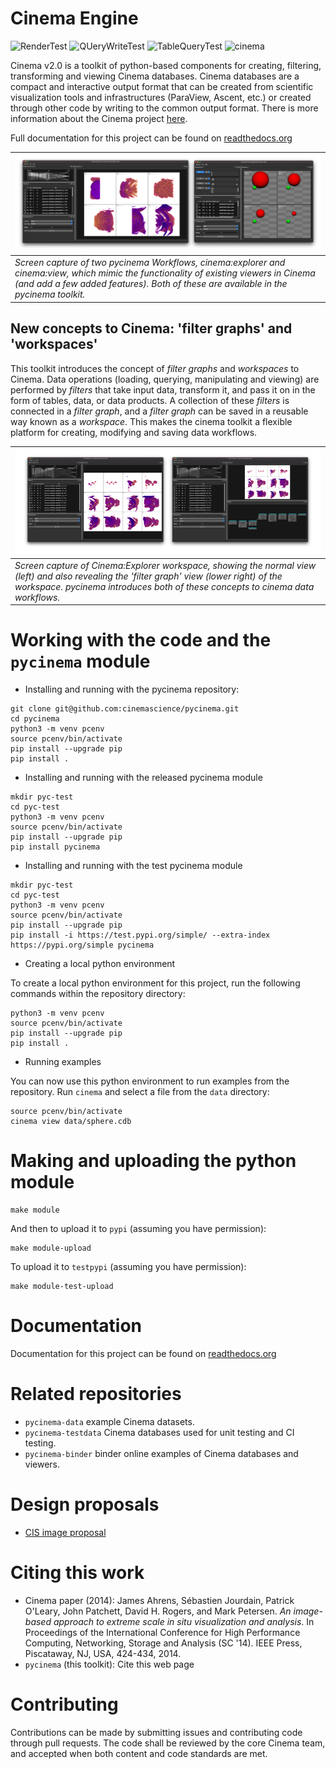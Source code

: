 # Cinema Engine
![RenderTest](https://github.com/cinemascience/pycinema/actions/workflows/RenderTest.yml/badge.svg)
![QUeryWriteTest](https://github.com/cinemascience/pycinema/actions/workflows/QueryWriteTest.yml/badge.svg)
![TableQueryTest](https://github.com/cinemascience/pycinema/actions/workflows/TableQueryTest.yml/badge.svg)
![cinema](https://github.com/cinemascience/pycinema/actions/workflows/cinema.yml/badge.svg)

Cinema v2.0 is a toolkit of python-based components for creating, filtering, transforming and viewing Cinema databases. Cinema databases are a compact and interactive output format that can be created from scientific visualization tools and infrastructures (ParaView, Ascent, etc.) or created through other code by writing to the common output format. There is more information about the Cinema project [here](https://cinemascience.github.io).

Full documentation for this project can be found on [readthedocs.org](https://pycinema.readthedocs.org)

|![workflow](doc/img/python-gui.png)|
| ---- |
|*Screen capture of two pycinema Workflows, cinema:explorer and cinema:view, which mimic the functionality of existing viewers in Cinema (and add a few added features). Both of these are available in the pycinema toolkit.*|

## New concepts to Cinema: 'filter graphs' and 'workspaces'

This toolkit introduces the concept of *filter graphs* and *workspaces* to Cinema. Data operations (loading, querying, manipulating and viewing) are performed by *filters* that take input data, transform it, and pass it on in the form of tables, data, or data products. A collection of these *filters* is connected in a *filter graph*, and a *filter graph* can be saved in a reusable way known as a *workspace*. This makes the cinema toolkit a flexible platform for creating, modifying and saving data workflows.

|![workflow](doc/img/explorer-with-filtergraph.png)|
| ---- |
|*Screen capture of Cinema:Explorer workspace, showing the normal view (left) and also revealing the 'filter graph' view (lower right) of the workspace. pycinema introduces both of these concepts to cinema data workflows.*|

# Working with the code and the `pycinema` module

- Installing and running with the pycinema repository:

```
git clone git@github.com:cinemascience/pycinema.git
cd pycinema
python3 -m venv pcenv
source pcenv/bin/activate
pip install --upgrade pip
pip install . 
```

- Installing and running with the released pycinema module

```
mkdir pyc-test
cd pyc-test
python3 -m venv pcenv
source pcenv/bin/activate
pip install --upgrade pip
pip install pycinema 
```

- Installing and running with the test pycinema module

```
mkdir pyc-test
cd pyc-test
python3 -m venv pcenv
source pcenv/bin/activate
pip install --upgrade pip
pip install -i https://test.pypi.org/simple/ --extra-index https://pypi.org/simple pycinema
```

- Creating a local python environment

To create a local python environment for this project, run the following commands within the repository directory:
```
python3 -m venv pcenv
source pcenv/bin/activate
pip install --upgrade pip
pip install .
```

- Running examples

You can now use this python environment to run examples from the repository. Run `cinema` and select a file from the `data` directory:

```
source pcenv/bin/activate
cinema view data/sphere.cdb
```

# Making and uploading the python module

```
make module
``` 

And then to upload it to `pypi` (assuming you have permission):

```
make module-upload
```

To upload it to `testpypi` (assuming you have permission):

```
make module-test-upload
```

# Documentation

Documentation for this project can be found on [readthedocs.org](https://pycinema.readthedocs.org)

# Related repositories

- ```pycinema-data``` example Cinema datasets.
- ```pycinema-testdata``` Cinema databases used for unit testing and CI testing.
- ```pycinema-binder``` binder online examples of Cinema databases and viewers. 

# Design proposals

- [CIS image proposal](doc/cis_proposal.md)

# Citing this work

- Cinema paper (2014): James Ahrens, Sébastien Jourdain, Patrick O'Leary, John Patchett, David H. Rogers, and Mark Petersen. *An image-based approach to extreme scale in situ visualization and analysis*. In Proceedings of the International Conference for High Performance Computing, Networking, Storage and Analysis (SC '14). IEEE Press, Piscataway, NJ, USA, 424-434, 2014. 
- ```pycinema``` (this toolkit): Cite this web page

# Contributing

Contributions can be made by submitting issues and contributing code through pull requests. The code shall be reviewed by the core Cinema team, and accepted when both content and code standards are met.
